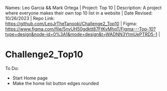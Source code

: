 Names: Leo Garcia && Mark Ortega |
Project: Top 10 |
Description: A project where everyone makes their own top 10 list in a website |
Date Revised: 10/26/2023 |
Repo Link: https://github.com/LeoJrTheTanooki/Challenge2_Top10 |
Figma: https://www.figma.com/file/5nvUH50gdktt87FtKvMhqT/Figma---Top-10?type=design&node-id=0%3A1&mode=design&t=WADNN3YtmUePTRD5-1 |

# Challenge2_Top10


To Do: 
- Start Home page
- Make the home list button edges rounded
